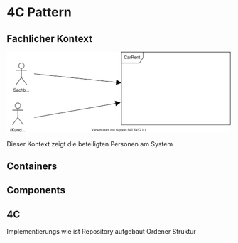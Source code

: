 4C Pattern
========================

## Fachlicher Kontext
![Fachlicher Kontext](images/technical-context.drawio.svg)

Dieser Kontext zeigt die beteiligten Personen am System

## Containers

## Components

## 4C


Implementierungs wie ist Repository aufgebaut Ordener Struktur 